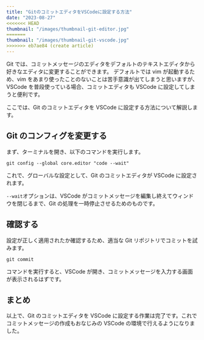 ```yaml
---
title: "GitのコミットエディタをVSCodeに設定する方法"
date: "2023-08-27"
<<<<<<< HEAD
thumbnail: "/images/thumbnail-git-editor.jpg"
=======
thumbnail: "/images/thumbnail-git-vscode.jpg"
>>>>>>> eb7ae84 (create article)
---
```


Git では、コミットメッセージのエディタをデフォルトのテキストエディタから好きなエディタに変更することができます。
デフォルトでは vim が起動するため、vim をあまり使ったことのないことは苦手意識が出てしまうと思いますが、VSCode を普段使っている場合、コミットエディタも VSCode に設定してしまうと便利です。

ここでは、Git のコミットエディタを VSCode に設定する方法について解説します。

## Git のコンフィグを変更する

まず、ターミナルを開き、以下のコマンドを実行します。

```
git config --global core.editor "code --wait"
```

これで、グローバルな設定として、Git のコミットエディタが VSCode に設定されます。

`--wait`オプションは、VSCode がコミットメッセージを編集し終えてウィンドウを閉じるまで、Git の処理を一時停止させるためのものです。

## 確認する

設定が正しく適用されたか確認するため、適当な Git リポジトリでコミットを試みます。

```
git commit
```

コマンドを実行すると、VSCode が開き、コミットメッセージを入力する画面が表示されるはずです。

## まとめ

以上で、Git のコミットエディタを VSCode に設定する作業は完了です。これでコミットメッセージの作成もおなじみの VSCode の環境で行えるようになりました。
